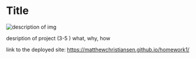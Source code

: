 # Title

![description of img](./assets/images/digital-marketing-meeting.jpg)

desription of project (3-5 )
what, why, how

link to the deployed site: https://matthewchristiansen.github.io/homework1/